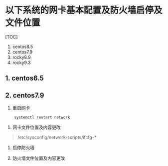 # 以下系统的网卡基本配置及防火墙启停及文件位置
[TOC]
1. centos6.5
2. centos7.9
3. rocky8.9
4. rocky9.3

## 1. centos6.5
## 2. centos7.9
1. 重启网卡
```
    systemctl restart network
```
1. 网卡文件位置及内容更改
> /etc/sysconfig/network-scripts/ifcfg-*

1. 启停防火墙


2. 防火墙文件位置及内容更改